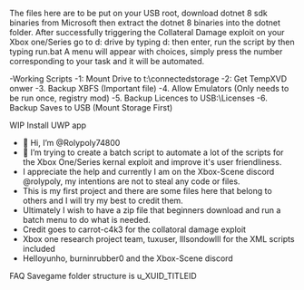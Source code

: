 The files here are to be put on your USB root, download dotnet 8 sdk binaries from Microsoft then extract the dotnet 8 binaries into the dotnet folder.
After successfully triggering the Collateral Damage exploit on your Xbox one/Series go to d: drive by typing d: then enter, run the script by then typing run.bat
A menu will appear with choices, simply press the number corresponding to your task and it will be automated.

-Working Scripts
-1: Mount Drive to t:\connectedstorage
-2: Get TempXVD onwer
-3. Backup XBFS (Important file)
-4. Allow Emulators (Only needs to be run once, registry mod)
-5. Backup Licences to USB:\Licenses
-6. Backup Saves to USB (Mount Storage First)

WIP
Install UWP app


- 👋 Hi, I’m @Rolypoly74800
- 👀 I’m trying to create a batch script to automate a lot of the scripts for the Xbox One/Series kernal exploit and improve it's user friendliness.
- I appreciate the help and currently I am on the Xbox-Scene discord @rolypoly, my intentions are not to steal any code or files.
- This is my first project and there are some files here that belong to others and I will try my best to credit them.
- Ultimately I wish to have a zip file that beginners download and run a batch menu to do what is needed.
- Credit goes to carrot-c4k3 for the collatoral damage exploit
- Xbox one research project team, tuxuser, lllsondowlll for the XML scripts included
- Helloyunho, burninrubber0 and the Xbox-Scene discord

FAQ
Savegame folder structure is u_XUID_TITLEID
<!---
Rolypoly74800/Rolypoly74800 is a ✨ special ✨ repository because its `README.md` (this file) appears on your GitHub profile.
You can click the Preview link to take a look at your changes.
--->
